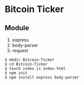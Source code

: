 # Bitcoin Ticker

## Module
1. express
2. body-parser
3. request

```
$ mkdir Bitcoin-Ticker
$ cd Bitcoin-Ticker
$ touch index.js index.html
$ npm init
$ npm install express body-parser
```
